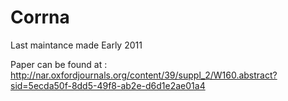 Corrna
======

Last maintance made Early 2011

Paper can be found at : http://nar.oxfordjournals.org/content/39/suppl_2/W160.abstract?sid=5ecda50f-8dd5-49f8-ab2e-d6d1e2ae01a4
